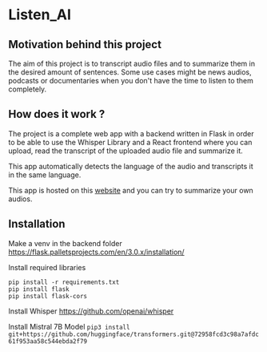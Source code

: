 # Listen_AI

## Motivation behind this project

The aim of this project is to transcript audio files and to summarize them in the desired amount of sentences. Some use cases might be news audios, podcasts or documentaries when you don't have the time to listen to them completely.

## How does it work ?

The project is a complete web app with a backend written in Flask in order to be able to use the Whisper Library and a React frontend where you can upload, read the transcript of the uploaded audio file and summarize it.

This app automatically detects the language of the audio and transcripts it in the same language.

This app is hosted on this [website](https://cc08-217-160-142-195.ngrok-free.app/) and you can try to summarize your own audios.

## Installation 

Make a venv in the backend folder
https://flask.palletsprojects.com/en/3.0.x/installation/

Install required libraries

```
pip install -r requirements.txt
pip install flask
pip install flask-cors
```

Install Whisper
https://github.com/openai/whisper

Install Mistral 7B Model
```pip3 install git+https://github.com/huggingface/transformers.git@72958fcd3c98a7afdc61f953aa58c544ebda2f79```
